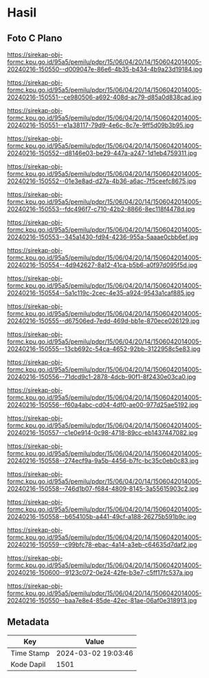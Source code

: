 # Hasil

## Foto C Plano

https://sirekap-obj-formc.kpu.go.id/95a5/pemilu/pdpr/15/06/04/20/14/1506042014005-20240216-150550--d009047e-86e6-4b35-b434-4b9a23d19184.jpg

https://sirekap-obj-formc.kpu.go.id/95a5/pemilu/pdpr/15/06/04/20/14/1506042014005-20240216-150551--ce980506-a692-408d-ac79-d85a0d838cad.jpg

https://sirekap-obj-formc.kpu.go.id/95a5/pemilu/pdpr/15/06/04/20/14/1506042014005-20240216-150551--e1a38117-79d9-4e6c-8c7e-9ff5d09b3b95.jpg

https://sirekap-obj-formc.kpu.go.id/95a5/pemilu/pdpr/15/06/04/20/14/1506042014005-20240216-150552--d8146e03-be29-447a-a247-1d1eb4759311.jpg

https://sirekap-obj-formc.kpu.go.id/95a5/pemilu/pdpr/15/06/04/20/14/1506042014005-20240216-150552--01e3e8ad-d27a-4b36-a6ac-7f5ceefc8675.jpg

https://sirekap-obj-formc.kpu.go.id/95a5/pemilu/pdpr/15/06/04/20/14/1506042014005-20240216-150553--fdc496f7-c710-42b2-8866-8ec118f4478d.jpg

https://sirekap-obj-formc.kpu.go.id/95a5/pemilu/pdpr/15/06/04/20/14/1506042014005-20240216-150553--345a1430-fd94-4236-955a-5aaae0cbb6ef.jpg

https://sirekap-obj-formc.kpu.go.id/95a5/pemilu/pdpr/15/06/04/20/14/1506042014005-20240216-150554--4d942627-8a12-41ca-b5b6-a0f97d095f5d.jpg

https://sirekap-obj-formc.kpu.go.id/95a5/pemilu/pdpr/15/06/04/20/14/1506042014005-20240216-150554--5a1c119c-2cec-4e35-a924-9543a1caf885.jpg

https://sirekap-obj-formc.kpu.go.id/95a5/pemilu/pdpr/15/06/04/20/14/1506042014005-20240216-150555--d67506ed-7edd-469d-bb1e-870ece026129.jpg

https://sirekap-obj-formc.kpu.go.id/95a5/pemilu/pdpr/15/06/04/20/14/1506042014005-20240216-150555--13cb692c-54ca-4652-92bb-3122958c5e83.jpg

https://sirekap-obj-formc.kpu.go.id/95a5/pemilu/pdpr/15/06/04/20/14/1506042014005-20240216-150556--71dcd9c1-2878-4dcb-90f1-8f2430e03ca0.jpg

https://sirekap-obj-formc.kpu.go.id/95a5/pemilu/pdpr/15/06/04/20/14/1506042014005-20240216-150556--f60a4abc-cd04-4df0-ae00-977d25ae5192.jpg

https://sirekap-obj-formc.kpu.go.id/95a5/pemilu/pdpr/15/06/04/20/14/1506042014005-20240216-150557--c1e0e914-0c98-4718-89cc-eb1437447082.jpg

https://sirekap-obj-formc.kpu.go.id/95a5/pemilu/pdpr/15/06/04/20/14/1506042014005-20240216-150558--274ecf9a-9a5b-4456-b7fc-bc35c0eb0c83.jpg

https://sirekap-obj-formc.kpu.go.id/95a5/pemilu/pdpr/15/06/04/20/14/1506042014005-20240216-150558--746d1b07-f684-4809-8145-3a55615903c2.jpg

https://sirekap-obj-formc.kpu.go.id/95a5/pemilu/pdpr/15/06/04/20/14/1506042014005-20240216-150558--b654105b-a441-49cf-a188-26275b591b9c.jpg

https://sirekap-obj-formc.kpu.go.id/95a5/pemilu/pdpr/15/06/04/20/14/1506042014005-20240216-150559--c99bfc78-ebac-4a14-a3eb-c64635d7daf2.jpg

https://sirekap-obj-formc.kpu.go.id/95a5/pemilu/pdpr/15/06/04/20/14/1506042014005-20240216-150600--9123c072-0e24-42fe-b3e7-c5ff17fc537a.jpg

https://sirekap-obj-formc.kpu.go.id/95a5/pemilu/pdpr/15/06/04/20/14/1506042014005-20240216-150550--baa7e8e4-85de-42ec-81ae-06af0e318913.jpg


## Metadata

| Key        | Value               |
| ---------- | ------------------- |
| Time Stamp | 2024-03-02 19:03:46 |
| Kode Dapil | 1501                |



